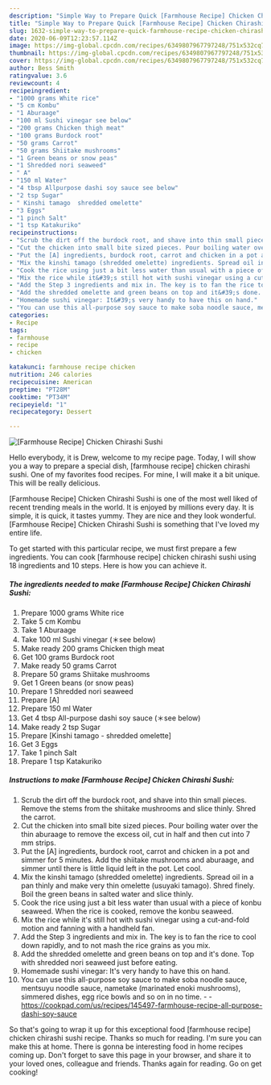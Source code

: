 ```yaml
---
description: "Simple Way to Prepare Quick [Farmhouse Recipe] Chicken Chirashi Sushi"
title: "Simple Way to Prepare Quick [Farmhouse Recipe] Chicken Chirashi Sushi"
slug: 1632-simple-way-to-prepare-quick-farmhouse-recipe-chicken-chirashi-sushi
date: 2020-06-09T12:23:57.114Z
image: https://img-global.cpcdn.com/recipes/6349807967797248/751x532cq70/farmhouse-recipe-chicken-chirashi-sushi-recipe-main-photo.jpg
thumbnail: https://img-global.cpcdn.com/recipes/6349807967797248/751x532cq70/farmhouse-recipe-chicken-chirashi-sushi-recipe-main-photo.jpg
cover: https://img-global.cpcdn.com/recipes/6349807967797248/751x532cq70/farmhouse-recipe-chicken-chirashi-sushi-recipe-main-photo.jpg
author: Bess Smith
ratingvalue: 3.6
reviewcount: 4
recipeingredient:
- "1000 grams White rice"
- "5 cm Kombu"
- "1 Aburaage"
- "100 ml Sushi vinegar see below"
- "200 grams Chicken thigh meat"
- "100 grams Burdock root"
- "50 grams Carrot"
- "50 grams Shiitake mushrooms"
- "1 Green beans or snow peas"
- "1 Shredded nori seaweed"
- " A"
- "150 ml Water"
- "4 tbsp Allpurpose dashi soy sauce see below"
- "2 tsp Sugar"
- " Kinshi tamago  shredded omelette"
- "3 Eggs"
- "1 pinch Salt"
- "1 tsp Katakuriko"
recipeinstructions:
- "Scrub the dirt off the burdock root, and shave into thin small pieces. Remove the stems from the shiitake mushrooms and slice thinly. Shred the carrot."
- "Cut the chicken into small bite sized pieces. Pour boiling water over the thin aburaage to remove the excess oil, cut in half and then cut into 7 mm strips."
- "Put the [A] ingredients, burdock root, carrot and chicken in a pot and simmer for 5 minutes. Add the shiitake mushrooms and aburaage, and simmer until there is little liquid left in the pot. Let cool."
- "Mix the kinshi tamago (shredded omelette) ingredients. Spread oil in a pan thinly and make very thin omelette (usuyaki tamago). Shred finely. Boil the green beans in salted water and slice thinly."
- "Cook the rice using just a bit less water than usual with a piece of konbu seaweed. When the rice is cooked, remove the konbu seaweed."
- "Mix the rice while it&#39;s still hot with sushi vinegar using a cut-and-fold motion and fanning with a handheld fan."
- "Add the Step 3 ingredients and mix in. The key is to fan the rice to cool down rapidly, and to not mash the rice grains as you mix."
- "Add the shredded omelette and green beans on top and it&#39;s done. Top with shredded nori seaweed just before eating."
- "Homemade sushi vinegar: It&#39;s very handy to have this on hand."
- "You can use this all-purpose soy sauce to make soba noodle sauce, mentsuyu noodle sauce, nametake (marinated enoki mushrooms), simmered dishes, egg rice bowls and so on in no time.  https://cookpad.com/us/recipes/145497-farmhouse-recipe-all-purpose-dashi-soy-sauce"
categories:
- Recipe
tags:
- farmhouse
- recipe
- chicken

katakunci: farmhouse recipe chicken 
nutrition: 246 calories
recipecuisine: American
preptime: "PT28M"
cooktime: "PT34M"
recipeyield: "1"
recipecategory: Dessert

---
```



![[Farmhouse Recipe] Chicken Chirashi Sushi](https://img-global.cpcdn.com/recipes/6349807967797248/751x532cq70/farmhouse-recipe-chicken-chirashi-sushi-recipe-main-photo.jpg)

Hello everybody, it is Drew, welcome to my recipe page. Today, I will show you a way to prepare a special dish, [farmhouse recipe] chicken chirashi sushi. One of my favorites food recipes. For mine, I will make it a bit unique. This will be really delicious.



[Farmhouse Recipe] Chicken Chirashi Sushi is one of the most well liked of recent trending meals in the world. It is enjoyed by millions every day. It is simple, it is quick, it tastes yummy. They are nice and they look wonderful. [Farmhouse Recipe] Chicken Chirashi Sushi is something that I've loved my entire life.


To get started with this particular recipe, we must first prepare a few ingredients. You can cook [farmhouse recipe] chicken chirashi sushi using 18 ingredients and 10 steps. Here is how you can achieve it.

<!--inarticleads1-->

##### The ingredients needed to make [Farmhouse Recipe] Chicken Chirashi Sushi:

1. Prepare 1000 grams White rice
1. Take 5 cm Kombu
1. Take 1 Aburaage
1. Take 100 ml Sushi vinegar (＊see below)
1. Make ready 200 grams Chicken thigh meat
1. Get 100 grams Burdock root
1. Make ready 50 grams Carrot
1. Prepare 50 grams Shiitake mushrooms
1. Get 1 Green beans (or snow peas)
1. Prepare 1 Shredded nori seaweed
1. Prepare  [A]
1. Prepare 150 ml Water
1. Get 4 tbsp All-purpose dashi soy sauce (＊see below)
1. Make ready 2 tsp Sugar
1. Prepare  [Kinshi tamago - shredded omelette]
1. Get 3 Eggs
1. Take 1 pinch Salt
1. Prepare 1 tsp Katakuriko




<!--inarticleads2-->

##### Instructions to make [Farmhouse Recipe] Chicken Chirashi Sushi:

1. Scrub the dirt off the burdock root, and shave into thin small pieces. Remove the stems from the shiitake mushrooms and slice thinly. Shred the carrot.
1. Cut the chicken into small bite sized pieces. Pour boiling water over the thin aburaage to remove the excess oil, cut in half and then cut into 7 mm strips.
1. Put the [A] ingredients, burdock root, carrot and chicken in a pot and simmer for 5 minutes. Add the shiitake mushrooms and aburaage, and simmer until there is little liquid left in the pot. Let cool.
1. Mix the kinshi tamago (shredded omelette) ingredients. Spread oil in a pan thinly and make very thin omelette (usuyaki tamago). Shred finely. Boil the green beans in salted water and slice thinly.
1. Cook the rice using just a bit less water than usual with a piece of konbu seaweed. When the rice is cooked, remove the konbu seaweed.
1. Mix the rice while it&#39;s still hot with sushi vinegar using a cut-and-fold motion and fanning with a handheld fan.
1. Add the Step 3 ingredients and mix in. The key is to fan the rice to cool down rapidly, and to not mash the rice grains as you mix.
1. Add the shredded omelette and green beans on top and it&#39;s done. Top with shredded nori seaweed just before eating.
1. Homemade sushi vinegar: It&#39;s very handy to have this on hand.
1. You can use this all-purpose soy sauce to make soba noodle sauce, mentsuyu noodle sauce, nametake (marinated enoki mushrooms), simmered dishes, egg rice bowls and so on in no time. -  - https://cookpad.com/us/recipes/145497-farmhouse-recipe-all-purpose-dashi-soy-sauce




So that's going to wrap it up for this exceptional food [farmhouse recipe] chicken chirashi sushi recipe. Thanks so much for reading. I'm sure you can make this at home. There is gonna be interesting food in home recipes coming up. Don't forget to save this page in your browser, and share it to your loved ones, colleague and friends. Thanks again for reading. Go on get cooking!
